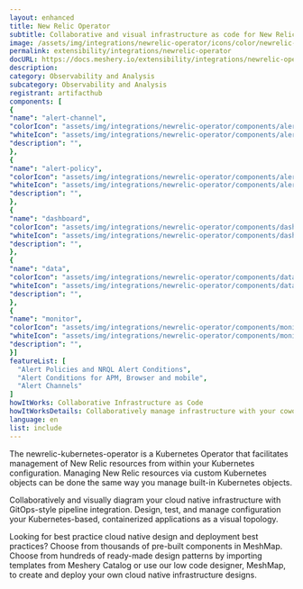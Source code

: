 ```yaml
---
layout: enhanced
title: New Relic Operator
subtitle: Collaborative and visual infrastructure as code for New Relic Operator
image: /assets/img/integrations/newrelic-operator/icons/color/newrelic-operator-color.svg
permalink: extensibility/integrations/newrelic-operator
docURL: https://docs.meshery.io/extensibility/integrations/newrelic-operator
description: 
category: Observability and Analysis
subcategory: Observability and Analysis
registrant: artifacthub
components: [
{
"name": "alert-channel",
"colorIcon": "assets/img/integrations/newrelic-operator/components/alert-channel/icons/color/alert-channel-color.svg",
"whiteIcon": "assets/img/integrations/newrelic-operator/components/alert-channel/icons/white/alert-channel-white.svg",
"description": "",
},
{
"name": "alert-policy",
"colorIcon": "assets/img/integrations/newrelic-operator/components/alert-policy/icons/color/alert-policy-color.svg",
"whiteIcon": "assets/img/integrations/newrelic-operator/components/alert-policy/icons/white/alert-policy-white.svg",
"description": "",
},
{
"name": "dashboard",
"colorIcon": "assets/img/integrations/newrelic-operator/components/dashboard/icons/color/dashboard-color.svg",
"whiteIcon": "assets/img/integrations/newrelic-operator/components/dashboard/icons/white/dashboard-white.svg",
"description": "",
},
{
"name": "data",
"colorIcon": "assets/img/integrations/newrelic-operator/components/data/icons/color/data-color.svg",
"whiteIcon": "assets/img/integrations/newrelic-operator/components/data/icons/white/data-white.svg",
"description": "",
},
{
"name": "monitor",
"colorIcon": "assets/img/integrations/newrelic-operator/components/monitor/icons/color/monitor-color.svg",
"whiteIcon": "assets/img/integrations/newrelic-operator/components/monitor/icons/white/monitor-white.svg",
"description": "",
}]
featureList: [
  "Alert Policies and NRQL Alert Conditions",
  "Alert Conditions for APM, Browser and mobile",
  "Alert Channels"
]
howItWorks: Collaborative Infrastructure as Code
howItWorksDetails: Collaboratively manage infrastructure with your coworkers synchronously sharing the same designs.
language: en
list: include
---
```

<p>
The newrelic-kubernetes-operator is a Kubernetes Operator that facilitates management of New Relic resources from within your Kubernetes configuration. Managing New Relic resources via custom Kubernetes objects can be done the same way you manage built-in Kubernetes objects.
</p>
<p>
    Collaboratively and visually diagram your cloud native infrastructure with GitOps-style pipeline integration. Design, test, and manage configuration your Kubernetes-based, containerized applications as a visual topology.
</p>
<p>
    Looking for best practice cloud native design and deployment best practices? Choose from thousands of pre-built components in MeshMap. Choose from hundreds of ready-made design patterns by importing templates from Meshery Catalog or use our low code designer, MeshMap, to create and deploy your own cloud native infrastructure designs.
</p>

